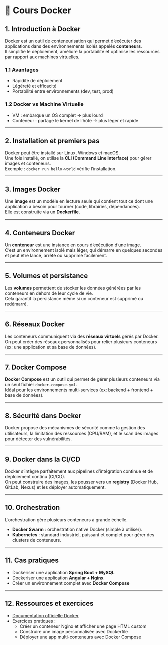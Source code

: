 # 🚀 Cours Docker

## 1. Introduction à Docker
Docker est un outil de conteneurisation qui permet d’exécuter des applications dans des environnements isolés appelés **conteneurs**.  
Il simplifie le déploiement, améliore la portabilité et optimise les ressources par rapport aux machines virtuelles.

### 1.1 Avantages
- Rapidité de déploiement
- Légèreté et efficacité
- Portabilité entre environnements (dev, test, prod)

### 1.2 Docker vs Machine Virtuelle
- VM : embarque un OS complet → plus lourd
- Conteneur : partage le kernel de l’hôte → plus léger et rapide

---

## 2. Installation et premiers pas
Docker peut être installé sur Linux, Windows et macOS.  
Une fois installé, on utilise la **CLI (Command Line Interface)** pour gérer images et conteneurs.  
Exemple : `docker run hello-world` vérifie l’installation.

---

## 3. Images Docker
Une **image** est un modèle en lecture seule qui contient tout ce dont une application a besoin pour tourner (code, librairies, dépendances).  
Elle est construite via un **Dockerfile**.  

---

## 4. Conteneurs Docker
Un **conteneur** est une instance en cours d’exécution d’une image.  
C’est un environnement isolé mais léger, qui démarre en quelques secondes et peut être lancé, arrêté ou supprimé facilement.

---

## 5. Volumes et persistance
Les **volumes** permettent de stocker les données générées par les conteneurs en dehors de leur cycle de vie.  
Cela garantit la persistance même si un conteneur est supprimé ou redémarré.

---

## 6. Réseaux Docker
Les conteneurs communiquent via des **réseaux virtuels** gérés par Docker.  
On peut créer des réseaux personnalisés pour relier plusieurs conteneurs (ex: une application et sa base de données).

---

## 7. Docker Compose
**Docker Compose** est un outil qui permet de gérer plusieurs conteneurs via un seul fichier `docker-compose.yml`.  
Idéal pour les environnements multi-services (ex: backend + frontend + base de données).

---

## 8. Sécurité dans Docker
Docker propose des mécanismes de sécurité comme la gestion des utilisateurs, la limitation des ressources (CPU/RAM), et le scan des images pour détecter des vulnérabilités.

---

## 9. Docker dans la CI/CD
Docker s’intègre parfaitement aux pipelines d’intégration continue et de déploiement continu (CI/CD).  
On peut construire des images, les pousser vers un **registry** (Docker Hub, GitLab, Nexus) et les déployer automatiquement.

---

## 10. Orchestration
L’orchestration gère plusieurs conteneurs à grande échelle.  
- **Docker Swarm** : orchestration native Docker (simple à utiliser).  
- **Kubernetes** : standard industriel, puissant et complet pour gérer des clusters de conteneurs.  

---

## 11. Cas pratiques
- Dockeriser une application **Spring Boot + MySQL**  
- Dockeriser une application **Angular + Nginx**  
- Créer un environnement complet avec **Docker Compose**  

---

## 12. Ressources et exercices
- [Documentation officielle Docker](https://docs.docker.com/)  
- Exercices pratiques :  
  - Créer un conteneur Nginx et afficher une page HTML custom  
  - Construire une image personnalisée avec Dockerfile  
  - Déployer une app multi-conteneurs avec Docker Compose  
